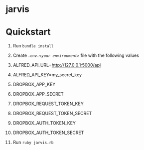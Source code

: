 jarvis
======

# Quickstart

1. Run ```bundle install```

1. Create *```.env.<your environment>```* file with the following values
  1. ALFRED_API_URL=http://127.0.0.1:5000/api
  1. ALFRED_API_KEY=my_secret_key
  1. DROPBOX_APP_KEY
  1. DROPBOX_APP_SECRET
  1. DROPBOX_REQUEST_TOKEN_KEY
  1. DROPBOX_REQUEST_TOKEN_SECRET
  1. DROPBOX_AUTH_TOKEN_KEY
  1. DROPBOX_AUTH_TOKEN_SECRET

1. Run ```ruby jarvis.rb```
